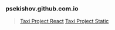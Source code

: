 ### psekishov.github.com.io
>[Taxi Project React](http://psekishov.github.io/react-taxi/ "React Site Taxi")
>[Taxi Project Static](http://psekishov.github.io/taxi/ "Static Site Taxi")
